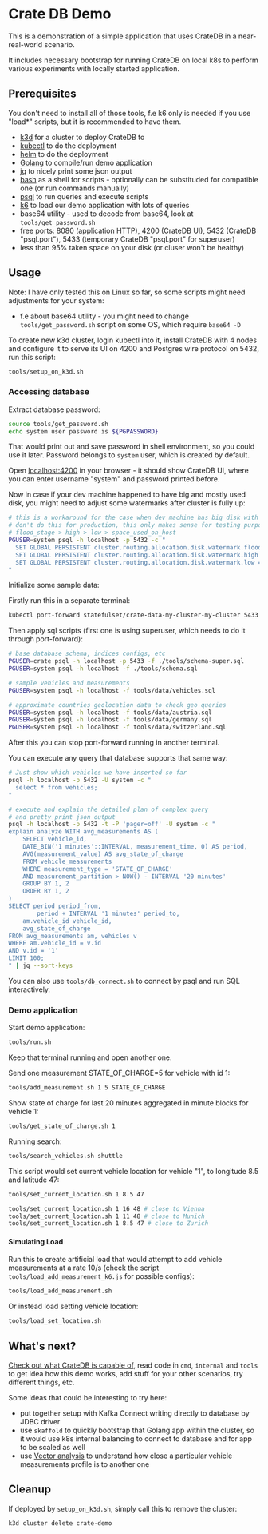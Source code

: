 # Crate DB Demo

This is a demonstration of a simple application that uses CrateDB in a near-real-world scenario.

It includes necessary bootstrap for running CrateDB on local k8s to perform various experiments with locally started application.

## Prerequisites

You don't need to install all of those tools, f.e k6 only is needed if you use "load*" scripts, but it is recommended to have them.

- [k3d](https://k3d.io) for a cluster to deploy CrateDB to
- [kubectl](https://kubernetes.io/docs/reference/kubectl/) to do the deployment
- [helm](https://helm.sh/) to do the deployment
- [Golang](https://go.dev/) to compile/run demo application
- [jq](https://jqlang.github.io/jq/) to nicely print some json output
- [bash](https://en.wikipedia.org/wiki/Bash_(Unix_shell)) as a shell for scripts - optionally can be substituded for compatible one (or run commands manually)
- [psql](https://www.postgresql.org/docs/current/app-psql.html) to run queries and execute scripts
- [k6](https://grafana.com/docs/k6/latest/) to load our demo application with lots of queries
- base64 utility - used to decode from base64, look at `tools/get_password.sh`
- free ports: 8080 (application HTTP), 4200 (CrateDB UI), 5432 (CrateDB "psql.port"), 5433 (temporary CrateDB "psql.port" for superuser)
- less than 95% taken space on your disk (or cluser won't be healthy)

## Usage

Note: I have only tested this on Linux so far, so some scripts might need adjustments for your system:
 - f.e about base64 utility - you might need to change `tools/get_password.sh` script on some OS, which require `base64 -D`

To create new k3d cluster, login kubectl into it, install CrateDB with 4 nodes and configure it to serve its UI on 4200 and Postgres wire protocol on 5432, run this script:
```bash
tools/setup_on_k3d.sh
```

### Accessing database

Extract database password:

```bash
source tools/get_password.sh
echo system user password is ${PGPASSWORD}
```

That would print out and save password in shell environment, so you could use it later.
Password belongs to `system` user, which is created by default.

Open [localhost:4200](http://localhost:4200) in your browser - it should show CrateDB UI, where you can enter username "system" and password printed before.

Now in case if your dev machine happened to have big and mostly used disk, you might need to adjust some watermarks after cluster is fully up:

```bash
# this is a workaround for the case when dev machine has big disk with mostly used space,
# don't do this for production, this only makes sense for testing purposes
# flood_stage > high > low > space_used_on_host
PGUSER=system psql -h localhost -p 5432 -c "
  SET GLOBAL PERSISTENT cluster.routing.allocation.disk.watermark.flood_stage = '99%';
  SET GLOBAL PERSISTENT cluster.routing.allocation.disk.watermark.high = '97%';
  SET GLOBAL PERSISTENT cluster.routing.allocation.disk.watermark.low = '95%';
"
```

Initialize some sample data:

Firstly run this in a separate terminal:

```bash
kubectl port-forward statefulset/crate-data-my-cluster-my-cluster 5433:5432
```

Then apply sql scripts (first one is using superuser, which needs to do it through port-forward):

```bash
# base database schema, indices configs, etc
PGUSER=crate psql -h localhost -p 5433 -f ./tools/schema-super.sql
PGUSER=system psql -h localhost -f ./tools/schema.sql

# sample vehicles and measurements
PGUSER=system psql -h localhost -f tools/data/vehicles.sql

# approximate countries geolocation data to check geo queries
PGUSER=system psql -h localhost -f tools/data/austria.sql
PGUSER=system psql -h localhost -f tools/data/germany.sql
PGUSER=system psql -h localhost -f tools/data/switzerland.sql
```

After this you can stop port-forward running in another terminal.


You can execute any query that database supports that same way:

```bash
# Just show which vehicles we have inserted so far
psql -h localhost -p 5432 -U system -c "
  select * from vehicles;
"

# execute and explain the detailed plan of complex query
# and pretty print json output
psql -h localhost -p 5432 -t -P 'pager=off' -U system -c "
explain analyze WITH avg_measurements AS (
    SELECT vehicle_id,
    DATE_BIN('1 minutes'::INTERVAL, measurement_time, 0) AS period,
    AVG(measurement_value) AS avg_state_of_charge
    FROM vehicle_measurements
    WHERE measurement_type = 'STATE_OF_CHARGE'
    AND measurement_partition > NOW() - INTERVAL '20 minutes'
    GROUP BY 1, 2 
    ORDER BY 1, 2
)
SELECT period period_from,
        period + INTERVAL '1 minutes' period_to,
    am.vehicle_id vehicle_id,
    avg_state_of_charge  
FROM avg_measurements am, vehicles v
WHERE am.vehicle_id = v.id
AND v.id = '1'
LIMIT 100;
" | jq --sort-keys
```

You can also use `tools/db_connect.sh` to connect by psql and run SQL interactively.

### Demo application

Start demo application:

```bash
tools/run.sh
```

Keep that terminal running and open another one.


Send one measurement STATE_OF_CHARGE=5 for vehicle with id 1:

```bash
tools/add_measurement.sh 1 5 STATE_OF_CHARGE
```

Show state of charge for last 20 minutes aggregated in minute blocks for vehicle 1:
```bash
tools/get_state_of_charge.sh 1
```

Running search:
```bash
tools/search_vehicles.sh shuttle
```

This script would set current vehicle location for vehicle "1", to longitude 8.5 and latitude 47:

```bash
tools/set_current_location.sh 1 8.5 47

tools/set_current_location.sh 1 16 48 # close to Vienna
tools/set_current_location.sh 1 11 48 # close to Munich
tools/set_current_location.sh 1 8.5 47 # close to Zurich
```

#### Simulating Load

Run this to create artificial load that would attempt to add vehicle measurements at a rate 10/s
(check the script `tools/load_add_measurement_k6.js` for possible configs):

```bash
tools/load_add_measurement.sh
```

Or instead load setting vehicle location:

```bash
tools/load_set_location.sh
```

## What's next?

[Check out what CrateDB is capable of](https://cratedb.com/docs), read code in `cmd`, `internal` and `tools` to get idea how this demo works, add stuff for your other scenarios, try different things, etc.

Some ideas that could be interesting to try here:
- put together setup with Kafka Connect writing directly to database by JDBC driver
- use `skaffold` to quickly bootstrap that Golang app within the cluster, so it would use k8s internal balancing to connect to database and for app to be scaled as well
- use [Vector analysis](https://cratedb.com/solutions/vector-database) to understand how close a particular vehicle measurements profile is to another one

## Cleanup

If deployed by `setup_on_k3d.sh`, simply call this to remove the cluster:

```bash
k3d cluster delete crate-demo
```

